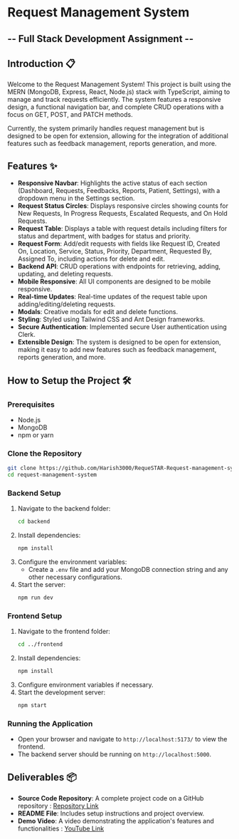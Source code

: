 # Request Management System 
## -- Full Stack Development Assignment --

## Introduction 📋
Welcome to the Request Management System! This project is built using the MERN (MongoDB, Express, React, Node.js) stack with TypeScript, aiming to manage and track requests efficiently. The system features a responsive design, a functional navigation bar, and complete CRUD operations with a focus on GET, POST, and PATCH methods. 

Currently, the system primarily handles request management but is designed to be open for extension, allowing for the integration of additional features such as feedback management, reports generation, and more.

## Features ✨
- **Responsive Navbar**: Highlights the active status of each section (Dashboard, Requests, Feedbacks, Reports, Patient, Settings), with a dropdown menu in the Settings section.
- **Request Status Circles**: Displays responsive circles showing counts for New Requests, In Progress Requests, Escalated Requests, and On Hold Requests.
- **Request Table**: Displays a table with request details including filters for status and department, with badges for status and priority.
- **Request Form**: Add/edit requests with fields like Request ID, Created On, Location, Service, Status, Priority, Department, Requested By, Assigned To, including actions for delete and edit.
- **Backend API**: CRUD operations with endpoints for retrieving, adding, updating, and deleting requests.
- **Mobile Responsive**: All UI components are designed to be mobile responsive.
- **Real-time Updates**: Real-time updates of the request table upon adding/editing/deleting requests.
- **Modals**: Creative modals for edit and delete functions.
- **Styling**: Styled using Tailwind CSS and Ant Design frameworks.
- **Secure Authentication**: Implemented secure User authentication using Clerk.
- **Extensible Design**: The system is designed to be open for extension, making it easy to add new features such as feedback management, reports generation, and more.

## How to Setup the Project 🛠️

### Prerequisites
- Node.js
- MongoDB
- npm or yarn

### Clone the Repository
```bash
git clone https://github.com/Harish3000/RequeSTAR-Request-management-system.git
cd request-management-system
```

### Backend Setup
1. Navigate to the backend folder:
   ```bash
   cd backend
   ```
2. Install dependencies:
   ```bash
   npm install
   ```
3. Configure the environment variables:
   - Create a `.env` file and add your MongoDB connection string and any other necessary configurations.
4. Start the server:
   ```bash
   npm run dev
   ```

### Frontend Setup
1. Navigate to the frontend folder:
   ```bash
   cd ../frontend
   ```
2. Install dependencies:
   ```bash
   npm install
   ```
3. Configure environment variables if necessary.
4. Start the development server:
   ```bash
   npm start
   ```

### Running the Application
- Open your browser and navigate to `http://localhost:5173/` to view the frontend.
- The backend server should be running on `http://localhost:5000`.

## Deliverables 📦
- **Source Code Repository**: A complete project code on a GitHub repository : [Repository Link]([https://www.google.com](https://github.com/Harish3000/RequeSTAR-Request-management-system))
- **README File**: Includes setup instructions and project overview.
- **Demo Video**: A video demonstrating the application's features and functionalities : [YouTube Link](https://youtu.be/ampjNP4Wcjg)
